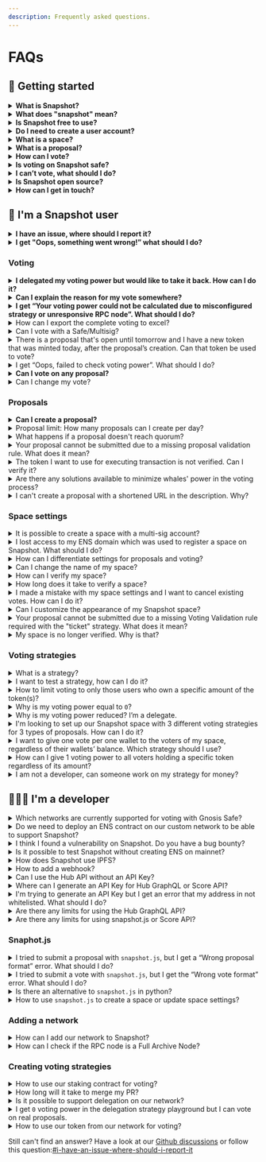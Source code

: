 ```yaml
---
description: Frequently asked questions.
---
```


# FAQs

## :wave: Getting started

<details>

<summary><strong>What is Snapshot?</strong></summary>

Snapshot is an **off-chain voting platform** that allows DAOs, DeFi protocols, or NFT communities to vote easily and **without gas fees**.

The tool allows high customization of the voting process to cater to the diverse needs of the users and organizations. Customization includes different aspects like calculation of the users' voting power, selection of the voting mechanism, proposal and vote validation, and many more.

</details>

<details>

<summary><strong>What does "snapshot" mean?</strong></summary>

In cryptocurrency, a snapshot is a record of the state of the blockchain at a particular block height. It means that you can for example track the holdings of a specific wallet back to a specific point in time. Snapshot, the voting platform, is using snapshots to validate if voters met the voting criteria at the moment of proposal creation. If a voter acquired required tokens after the proposal has been created, these newly acquired tokens would not be used for calculation of their voting power.

</details>

<details>

<summary><strong>Is Snapshot free to use?</strong></summary>

Yes. To create a space, you have to own an ENS domain and perform one transaction on-chain. Voting or proposing is completely free.

</details>

<details>

<summary><strong>Do I need to create a user account?</strong></summary>

No. Snapshot uses the universal web3 login - you need to have a wallet account like Metamask or Coinbase to connect to Snapshot.

</details>

<details>

<summary><strong>What is a space?</strong></summary>

You can think of a space as an organization's **account** on Snapshot which can be viewed by anyone visiting the platform. It serves as a hub for all proposals related to the organization and a source of information for the users. It’s also where users will vote on proposals in their community.

</details>

<details>

<summary><strong>What is a proposal?</strong></summary>

Proposals are key elements of the voting system. It presents a change suggestion related to a specific organization and enables eligible users to cast their vote.

</details>

<details>

<summary><strong>How can I vote?</strong></summary>

You need to connect to Snapshot with your wallet and fulfil the requirements defined by the voting strategies used by a specific space. For example, you might be required to hold a specific amount of the organization’s token. You can see the voting strategies directly on a proposal’s page in the **Information** section:

![](<.gitbook/assets/image (17) (2).png>)

If you don’t understand why your voting power is `0` or how the strategies work in detail, we recommend reaching out to the organization directly. In most cases you don’t have the voting power because you did not hold the required tokens at the time of proposal creation. Tokens which were acquired after the proposal has been create are not taken into account for the voting power calculation.

If you are eligible to vote, you can cast your vote directly from the proposal’s page. Once you select the choice(s) and confirm your vote, a new window will pop up and open your wallet extension in the browser. You will be then asked to sign a message which doesn’t create any gas fees (voting is free of charge) or affect your holdings. Signing the message is the last step of casting a vote. That’s it!

</details>

<details>

<summary><strong>Is voting on Snapshot safe?</strong></summary>

Yes. The message you sign in your wallet to cast the vote doesn’t affect your holdings or web3 identity. There are some spaces which are flagged with a warning badge if we suspect them to be fake but you don’t need to worry if you have cast a vote on their proposal. There is no risk to your funds associated with signing a Snapshot vote. You can read more about the badges in our documentation: [badges-and-warnings.md](user-guides/spaces/badges-and-warnings.md "mention")

</details>

<details>

<summary><strong>I can’t vote, what should I do?</strong></summary>

There might be multiple reasons for that. Most usually you didn’t have the required tokens in you wallet at the time of proposal creation. Have a look at [this discussion ](https://github.com/snapshot-labs/snapshot/discussions/767)to explore other potential reasons.

</details>

<details>

<summary><strong>Is Snapshot open source?</strong></summary>

Yes. All our repositories can be found at [https://github.com/snapshot-labs/](https://github.com/snapshot-labs/).

</details>

<details>

<summary><strong>How can I get in touch?</strong></summary>

If you have an issue with your space, a proposal or voting, make sure to first read the FAQ and use a search bar in our documentation: [https://docs.snapshot.org](https://docs.snapshot.org).

If it doesn’t answer your question or you would like to get in touch with regard to another topic, you can reach us in our [Discord](https://discord.snapshot.org) server and send a message in appropriate channel (i.e. [#general](https://discord.com/channels/707079246388133940/728646188252921956)) or create a new thread on the [#helpdesk](https://discord.com/channels/707079246388133940/1019725253519351838) forum.

</details>



## 👤 I'm a Snapshot user

<details>

<summary><strong>I have an issue, where should I report it?</strong></summary>

Before you report it make sure to browse through this FAQ, our documentation or the Discord server. There is a high chance that the issue has already been discussed before. If not, create a new thread on the [helpdesk forum](https://discord.com/channels/707079246388133940/1019725253519351838) with the following details:

* Clear title describing your issue
* Tags which are related to the problem
* Detailed description of the issue: what action were you trying to perform (i.e. casting a vote), what error did you get
* Screenshots - provide the screenshots of the error you are getting
* URLs - applicable urls, i.e. proposal or space url

</details>

<details>

<summary><strong>I get "Oops, something went wrong!” what should I do?</strong></summary>

We recommend to wait for around 10 minutes and try again. If the error persist, open the console panel (right click with your mouse and click `Inspect` and open the `Console` tab):

![](<.gitbook/assets/image (23).png>)

Make a screenshot of the panel and post a message on the [helpdesk forum on Discord](https://discord.com/channels/707079246388133940/1019725253519351838) with the following details:

* Topic: clear on context when you got the error - Cannot cast a vote - Oops, something went wrong
* What were you attempting to do? (i.e. vote on a proposal, create a proposal)
* Did you wait for some time before trying again?
* Paste the screenshot from the console panel.

</details>

### Voting

<details>

<summary><strong>I delegated my voting power but would like to take it back. How can I do it?</strong></summary>

You can remove your delegations by going to[https://demo.snapshot.org/#/delegate](https://demo.snapshot.org/#/delegate) and clicking the ❌ for the delegations you wish to remove.

![](<.gitbook/assets/image (22).png>)

Moreover, if you want to override your delegate’s vote on a proposal using [the delegation strategy](https://snapshot.org/#/strategy/delegation) you can simply cast your own vote and it will override the delegate’s vote. If the delegation happened on-chain, then head to the delegation portal of the project you’re looking for and redelegate there.

</details>

<details>

<summary><strong>Can I explain the reason for my vote somewhere?</strong></summary>

Yes, apart from the proposals using shielded voting.

You can add a short explanation when casting a vote:

![](<.gitbook/assets/image (34).png>)

</details>

<details>

<summary><strong>I get “Your voting power could not be calculated due to misconfigured strategy or unresponsive RPC node”. What should I do?</strong></summary>

This issue is related to either space settings or the failure of the external infrastructure that Snapshot relies on. We recommend to wait 15 minutes before trying again. If the error persists, please post a message in the [Misconfigured node](https://discord.com/channels/707079246388133940/1070376451070767124/1070376451070767124) thread on helpdesk forum on Discord with the following details:

* URL of the proposal you were trying to vote on
* The error message you received (in this case: “Your voting power could not be calculated due to misconfigured strategy or unresponsive RPC node”)
* Did you wait for 15 minutes before trying to cast the vote again

</details>

<details>

<summary>How can I export the complete voting to excel?</summary>

Go to the proposals page and click the download icon to get a CSV file. You can open it directly in excel or import it in the Google Sheets.

![](<.gitbook/assets/image (32).png>)

</details>

<details>

<summary>Can I vote with a Safe/Multisig?</summary>

Yes. You can find more details in our documentation here: [using-safe-multi-sig.md](user-guides/using-safe-multi-sig.md "mention")

</details>

<details>

<summary>There is a proposal that's open until tomorrow and I have a new token that was minted today, after the proposal’s creation. Can that token be used to vote?</summary>

No. Snapshot calculates the voting power on the basis of proposal creation time. If the token has not been stored in the wallet before the proposal was created it will not be taken into account.

</details>

<details>

<summary>I get “Oops, failed to check voting power”. What should I do?</summary>

This issue is related to either space settings or the failure of the external infrastructure that Snapshot relies on. We recommend to wait 15 minutes before trying again. If the error persists, please post a message in the [thread on helpdesk forum](https://discord.com/channels/707079246388133940/1070378969238601868/1070378969238601868) on Discord with the following details:

* URL of the proposal you were trying to vote on
* The error message you received (in this case: “Oops, failed to check voting power”)
* Did you wait for 15 minutes before trying to cast the vote again

</details>

<details>

<summary><strong>Can I vote on any proposal?</strong></summary>

No. Your eligibility to vote depends on the voting strategies defined by the space and usually requires holding the organization’s token. Some spaces allow anyone to vote, however this is a rare case.&#x20;

You can read more about the voting strategies in our documentation: [voting-strategies.md](user-guides/strategies/voting-strategies.md "mention")

</details>

<details>

<summary>Can I change my vote?</summary>

Yes, you can change your vote as long as the voting period is still active. Simply cast a new vote on the same proposal, and it will overwrite your previous vote.

</details>

### Proposals

<details>

<summary><strong>Can I create a proposal?</strong></summary>

It depends on the space settings. Spaces can set up a validation strategy which defines who is eligible to create a proposal, for example you need to hold at least 1ETH in your wallet in order to do so. Moreover, spaces can specify a list of users who can create proposals by listing their wallet addresses in the space settings. You can read more about [space settings](https://docs.snapshot.org/spaces/settings)  and [proposal validation](https://docs.snapshot.org/strategies/what-is-a-strategy-1).

</details>

<details>

<summary>Proposal limit: How many proposals can I create per day?</summary>

Users are restricted in the proposal creation by the limits imposed on Spaces.

Have a look at [proposals](user-guides/proposals/ "mention") to learn the limits specific for different Space types.

</details>

<details>

<summary>What happens if a proposal doesn't reach quorum?</summary>

If a proposal does not reach the required quorum, it is considered as not passed. However, the outcome of a proposal depends on the governance rules of the specific project. Some projects might still consider the proposal for further discussion, while others might require resubmission with modifications.

</details>

<details>

<summary>Your proposal cannot be submitted due to a missing proposal validation rule. What does it mean?</summary>

![](<.gitbook/assets/image (9).png>)

Due to multiple spam attacks on Snapshot all Spaces are now required to set up a Proposal Validation. \
Head here to learn how to do it: [#how-to-use-validation-strategies](user-guides/strategies/validation-strategies.md#how-to-use-validation-strategies "mention")

</details>

<details>

<summary>The token I want to use for executing transaction is not verified. Can I verify it?</summary>

You can submit your request by following the process described in the [token-verification.md](user-guides/token-verification.md "mention") section.

</details>

<details>

<summary>Are there any solutions available to minimize whales' power in the voting process?</summary>

Absolutely! Have a look at the Quaratic Voting system (bear in mind that it should be parie

</details>

<details>

<summary>I can't create a proposal with a shortened URL in the description. Why?</summary>

Due to an increased amount of scam attacks on Snapshot, we do not allow shortened URLs in the proposal description. \
\
Make sure you provide a full URL to create a new proposal.

</details>

### Space settings&#x20;

<details>

<summary>It is possible to create a space with a multi-sig account?</summary>

Yes. In order to do so navigate to [https://app.safe.global](https://app.safe.global) and select Snapshot in the `Apps` tab. Your multi-sig address will connect to Snapshot and allow you to create spaces, proposals and vote.

</details>

<details>

<summary>I lost access to my ENS domain which was used to register a space on Snapshot. What should I do?</summary>

If you are still a controller of the space you can apply to delete your space or migrate the current space to another one with different ENS. Have a look at our documentation for more details: [migrate-or-delete.md](user-guides/spaces/migrate-or-delete.md "mention")

</details>

<details>

<summary>How can I differentiate settings for proposals and voting?</summary>

You can use sub-spaces on Snapshot. This solution allows you to link multiple spaces and set different settings for each of them depending on your needs. Have a look at our documentation to learn more: [sub-spaces.md](user-guides/spaces/sub-spaces.md "mention")

</details>

<details>

<summary>Can I change the name of my space?</summary>

Yes. You can do it in the space settings.&#x20;

Do not confuse it with changing the `ID` or the ENS domain for your space. To do that, you need to migrate the space. You can read more about changing the ENS domain in our documentation: [migrate-or-delete.md](user-guides/spaces/migrate-or-delete.md "mention")

</details>

<details>

<summary>How can I verify my space?</summary>

There is a list of requirements you have to meet. Have a look at our documentation to learn more: [get-verified.md](user-guides/spaces/get-verified.md "mention")

</details>

<details>

<summary>How long does it take to verify a space?</summary>

The process can take up to 72 hours.

</details>

<details>

<summary>I made a mistake with my space settings and I want to cancel existing votes. How can I do it?</summary>

You cannot invalidate existing votes. However you can delete the proposal.

If you are an admin of the space or proposal’s creator you can delete the current proposal by clicking `Delete` on the proposal’s page:

![](<.gitbook/assets/image (25).png>)

Then change the space settings and make sure to persist the changes.

Once the settings have been updated you can recreate the proposal from scratch.

</details>

<details>

<summary>Can I customize the appearance of my Snapshot space?</summary>

Yes, you can customize the appearance of your Snapshot space to some extent by setting a custom skin, which allows you to change the colors of your space. This customization feature is available for spaces using the custom domains setting.

</details>

<details>

<summary>Your proposal cannot be submitted due to a missing Voting Validation rule required with the "ticket" strategy. What does it mean?</summary>

![](<.gitbook/assets/image (2) (1).png>)

If your space is using only a [ticket](https://snapshot.org/#/strategy/ticket) Voting Strategy you are required to set a Voting Validation to minimize the risk of spam votes on your proposals. \
Without it, hackers can easily create multiple accounts (each getting 1 Voting Power) and take the voting process over.\
\
Have a read here to learn how to set it up: [#voting-validation-in-space-settings](user-guides/strategies/validation-strategies.md#voting-validation-in-space-settings "mention")

</details>

<details>

<summary>My space is no longer verified. Why is that?</summary>

Verification status is valid as long as the space meets all requirements. Make sure you meet all the requirements defined [here](user-guides/spaces/get-verified.md#how-to-get-your-space-verified) and reach out to our team on the Discord through [#helpdesk-tickets](https://discord.com/channels/707079246388133940/1090290400943677440) to regain the space verification.

</details>

### Voting strategies

<details>

<summary>What is a strategy?</summary>

Voting strategy is a set of conditions used to calculate user's voting power. Strategies enable Snapshot to calculate the final result of voting on a given proposal. You can read more about them in our documentation: [voting-strategies.md](user-guides/strategies/voting-strategies.md "mention")

</details>

<details>

<summary>I want to test a strategy, how can I do it?</summary>

You can use the playground on Snapshot available from the strategy’s page:

![](<.gitbook/assets/image (31).png>)

</details>

<details>

<summary>How to limit voting to only those users who own a specific amount of the token(s)?</summary>

You need to setup a basic voting validation which allows you to select a specific strategy and define the minimum threshold required for the user to vote. Have a look at our documentation here to learn more: [validation-strategies.md](user-guides/strategies/validation-strategies.md "mention")

</details>

<details>

<summary>Why is my voting power equal to <code>0</code>? </summary>

There might be multiple reasons for that. Most usually your voting power is equal to 0 as you didn’t have the required tokens in you wallet at the time of proposal creation. Have a look at [this discussion](https://github.com/snapshot-labs/snapshot/discussions/767) to explore other potential reasons.

</details>

<details>

<summary>Why is my voting power reduced? I’m a delegate. </summary>

If the proposal’s space is using the [delegation strategy](https://snapshot.org/#/strategy/delegation) and the address which delegated its voting power to you casts a vote on the specific proposal, your total voting power is reduced by the delegation which you received from the other address.

To give an example (using the `delegation` strategy):

* B has voting power of 20 of its own.
* A has voting power of 10 and delegates it to B.
* B has now a voting power equal to 30.
* If A does not vote, B’s voting power is 30.
* If A does vote, B’s voting power is 20. (30 reduced by 10)

</details>

<details>

<summary>I'm looking to set up our Snapshot space with 3 different voting strategies for 3 types of proposals. How can I do it? </summary>

You can use sub-spaces on Snapshot. This solution allows you to link different spaces and set different settings for each of them depending on your needs. Have a look at our documentation to learn more: [sub-spaces.md](user-guides/spaces/sub-spaces.md "mention")

</details>

<details>

<summary>I want to give one vote per one wallet to the voters of my space, regardless of their wallets’ balance. Which strategy should I use? </summary>

You can use the [ticket](https://snapshot.org/#/strategy/ticket) strategy.

</details>

<details>

<summary>How can I give 1 voting power to all voters holding a specific token regardless of its amount?</summary>

It's a two step process - you have to define a [validation strategy](user-guides/strategies/validation-strategies.md) and a [voting strategy](faq.md#voting-strategies) for your space.\
\
**1. Voting validation** \
In order to allow users to participate in voting, setup a `Basic` voting validation in the space settings. You can find it in the voting section in space settings:\
\
![](<.gitbook/assets/image (1) (1) (1).png>)\
\
When defining the voting validation parameters, you have the option to specify the `strategies` for the tokens and the `minScore` required for voters to be eligible to vote:

Here is an example of the basic strategy setup for voters holding DAI tokens:

```
{
  "minScore": 1, # define the minimum required amount of token
  "strategies": [
   {
      "name": "erc20-balance-of",
      "params": { # define the specific token details
        "address": "0x6b175474e89094c44da98b954eedeac495271d0f",
        "symbol": "DAI",
        "decimals": 18
      }
  ]
}
```

**2. Voting strategy**&#x20;

Use the [Ticket](https://snapshot.org/#/strategy/ticket) strategy to give voting power equal to `1` to any user eligible to vote - users that passed the voting validation described in step 1.\
![](<.gitbook/assets/image (5) (2) (2).png>)

</details>

<details>

<summary>I am not a developer, can someone work on my strategy for money? </summary>

Yes. You can create an issue on [https://github.com/snapshot-labs/snapshot-strategies/issues](https://github.com/snapshot-labs/snapshot-strategies/issues) and then post in on the [#contributor](https://discord.com/channels/707079246388133940/865557228702662667) channel on Discord.

\
Snapshot is not reponsible for the agreement between you and the contributors.

</details>

## 🧑🏻‍💻 I'm a developer

<details>

<summary>Which networks are currently supported for voting with Gnosis Safe? </summary>

You can find the networks’ IDs here: [https://github.com/snapshot-labs/snapshot-relayer/blob/master/src/check.ts#L9](https://github.com/snapshot-labs/snapshot-relayer/blob/master/src/check.ts#L9)

</details>

<details>

<summary>Do we need to deploy an ENS contract on our custom network to be able to support Snapshot? </summary>

No, it’s not needed.

</details>

<details>

<summary>I think I found a vulnerability on Snapshot. Do you have a bug bounty?</summary>

Yes, we do. Please create report on the respective repository as showed below:

![](<.gitbook/assets/image (33).png>)

</details>

<details>

<summary>Is it possible to test Snapshot without creating ENS on mainnet?</summary>

Yes. You can use the [https://demo.snapshot.org](https://demo.snapshot.org) with an ENS domain on Goerli Testnet.

</details>

<details>

<summary>How does Snapshot use IPFS?</summary>

We use IPFS to pin the receipts of the votes. You can have a more detailed look at the [IPFS article](https://blog.ipfs.tech/2022-08-25-snapshot-ipfs-case-study/).

</details>

<details>

<summary>How to add a webhook? </summary>

Have a look at our documentation: [webhooks.md](tools/webhooks.md "mention")

</details>

<details>

<summary>Can I use the Hub API without an API Key?</summary>

Yes you can, however we encourage everyone to apply for a key to ensure a continuous access to the service as the limits for the keyless access are much lower than with an API Key.

Learn more here: [api-keys.md](tools/api/api-keys.md "mention")

</details>

<details>

<summary>Where can I generate an API Key for Hub GraphQL or Score API?</summary>

Head to [api-keys.md](tools/api/api-keys.md "mention") to apply for a key and generate it for your own usage.

</details>

<details>

<summary>I'm trying to generate an API Key but I get an error that my address in not whitelisted. What should I do?</summary>

If you have filled in the [API Request Key Form](tools/api/api-keys.md#api-key-request-form) please have some patience and wait for our direct response to the contact you provided in it.

If you haven't filled in the form yet then please do so and we will reach out to you shortly.

You can find more details about the process here: [api-keys.md](tools/api/api-keys.md "mention")

</details>

<details>

<summary>Are there any limits for using the Hub GraphQL API?</summary>

Yes. Currently you can send 120 requests per every 20 seconds.

After September 12th the limits will be updated:

**🔓 No API Key:** 100 requests per minute.

**🔑 With the API Key:** 2 million requests per month.\


Learn how to apply and generate your API Key here: [api-keys.md](tools/api/api-keys.md "mention")

</details>

<details>

<summary>Are there any limits for using snapshot.js or Score API?</summary>

Yes, same as for Hub API. When it comes to snapshot.js, refer to [#utils](tools/snapshot.js.md#utils "mention")in Snapshot.js documentation.\
\
Make sure to generate your API Key to get higher usage limits. One key can be used for all API services and limits are counted individually per service.

</details>

### Snaphot.js&#x20;

<details>

<summary>I tried to submit a proposal with <code>snapshot.js</code>, but I get a “Wrong proposal format” error. What should I do?</summary>

There is a high chance that something is missing in the proposal’s payload. Make sure you are following the proposal schema defined here → [https://github.com/snapshot-labs/snapshot.js/blob/master/src/schemas/proposal.json](https://github.com/snapshot-labs/snapshot.js/blob/master/src/schemas/proposal.json)

</details>

<details>

<summary>I tried to submit a vote with <code>snapshot.js</code>, but I get the “Wrong vote format” error. What should I do?</summary>

Make sure that you’re following the vote schema defined here → [https://github.com/snapshot-labs/snapshot.js/blob/master/src/schemas/vote.json](https://github.com/snapshot-labs/snapshot.js/blob/master/src/schemas/vote.json).

A common mistake is using a wrong type (string instead of object) or extending a limit of a value (i.e. `reason` ).

</details>

<details>

<summary>Is there an alternative to <code>snapshot.js</code> in python?</summary>

No. If you are interested in building it, reach out to the team on the [#contributor](https://discord.com/channels/707079246388133940/865557228702662667) channel!

</details>

<details>

<summary>How to use <code>snapshot.js</code> to create a space or update space settings?</summary>

Have a look at our documentation here: [#create-or-edit-a-space](tools/snapshot.js.md#create-or-edit-a-space "mention")

</details>

### Adding a network

<details>

<summary>How can I add our network to Snapshot?</summary>

Follow our documentation to learn all the steps to add a new network to Snapshot: [#add-a-new-network](developer-guides/networks.md#add-a-new-network "mention")

</details>

<details>

<summary>How can I check if the RPC node is a Full Archive Node?</summary>

You can send a request to the node and try to fetch the genesis block:

```
$ curl -H "content-type: application/json" -X POST --data '{"id":0,"jsonrpc":"2.0","method":"eth_getBalance","params":["<CONTRACT_HASH>","0x1"]}' <RPC_URL>
```

If you get a correct response without any errors, the Node is a Full Archive.

</details>

### Creating voting strategies

<details>

<summary>How to use our staking contract for voting? </summary>

You can browse through the existing staking strategies →[https://snapshot.org/#/?type=strategies\&q=stake](https://snapshot.org/#/?type=strategies\&q=stake).

If none of them work for you, have a look at the options below.

* In order to use the staking contract it has to have a `balanceOf` method which allows reading the balance of the staked tokens. You can use the[https://snapshot.org/#/strategy/erc20-balance-of](https://snapshot.org/#/strategy/erc20-balance-of) strategy with it.
* If your contract has a method getting the balance named differently, you can also use the[https://snapshot.org/#/strategy/contract-call](https://snapshot.org/#/strategy/contract-call) strategy.

</details>

<details>

<summary>How long will it take to merge my PR?</summary>

It usually takes around 72 hours so please have some patience. Once the PR is merged, you will also have to wait for a new release of the repository which can take another couple of days.

</details>

<details>

<summary>Is it possible to support delegation on our network?</summary>

Yes. If it’s not supported yet you can create a custom voting strategy to enable delegation on your network. You can see an example here →[https://snapshot.org/#/strategy/orbs-network-delegation](https://snapshot.org/#/strategy/orbs-network-delegation)



To learn more have a look at our documentation: [voting-strategy.md](developer-guides/create-a-strategy/voting-strategy.md "mention")

</details>

<details>

<summary>I get <code>0</code> voting power in the delegation strategy playground but I can vote on real proposals.</summary>

Most probably you are missing the `delegationSpace` parameter. Make sure to provide the ENS domain of the space you are testing.

</details>

<details>

<summary>How to use our token from our network for voting?</summary>

If it doesn’t exist yet, you can create a new voting strategy. Have a look at our documentation to learn more: [voting-strategy.md](developer-guides/create-a-strategy/voting-strategy.md "mention")

</details>



Still can't find an answer? Have a look at our [Github discussions](https://github.com/snapshot-labs/snapshot/discussions/categories/q-a) or follow this question:[#i-have-an-issue-where-should-i-report-it](faq.md#i-have-an-issue-where-should-i-report-it "mention")
